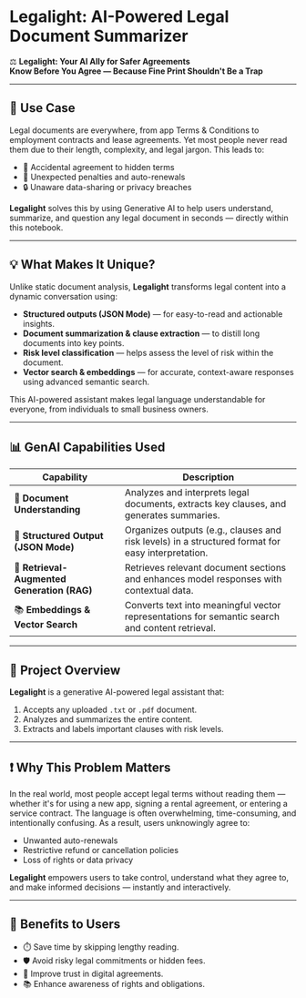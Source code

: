 # **Legalight: AI-Powered Legal Document Summarizer**

⚖️ **Legalight: Your AI Ally for Safer Agreements**  
**Know Before You Agree — Because Fine Print Shouldn't Be a Trap**

---

## 🚀 **Use Case**
Legal documents are everywhere, from app Terms & Conditions to employment contracts and lease agreements. Yet most people never read them due to their length, complexity, and legal jargon. This leads to:

- 📜 Accidental agreement to hidden terms
- 💸 Unexpected penalties and auto-renewals
- 🔒 Unaware data-sharing or privacy breaches

**Legalight** solves this by using Generative AI to help users understand, summarize, and question any legal document in seconds — directly within this notebook.

---

## 💡 **What Makes It Unique?**
Unlike static document analysis, **Legalight** transforms legal content into a dynamic conversation using:

- **Structured outputs (JSON Mode)** — for easy-to-read and actionable insights.
- **Document summarization & clause extraction** — to distill long documents into key points.
- **Risk level classification** — helps assess the level of risk within the document.
- **Vector search & embeddings** — for accurate, context-aware responses using advanced semantic search.

This AI-powered assistant makes legal language understandable for everyone, from individuals to small business owners.

---

## 📊 **GenAI Capabilities Used**
| Capability                               | Description                                                                 |
|------------------------------------------|-----------------------------------------------------------------------------|
| 📑 **Document Understanding**            | Analyzes and interprets legal documents, extracts key clauses, and generates summaries. |
| 🧠 **Structured Output (JSON Mode)**     | Organizes outputs (e.g., clauses and risk levels) in a structured format for easy interpretation. |
| 🔎 **Retrieval-Augmented Generation (RAG)** | Retrieves relevant document sections and enhances model responses with contextual data. |
| 📚 **Embeddings & Vector Search**        | Converts text into meaningful vector representations for semantic search and content retrieval. |

---

## 📄 **Project Overview**
**Legalight** is a generative AI-powered legal assistant that:

1. Accepts any uploaded `.txt` or `.pdf` document.
2. Analyzes and summarizes the entire content.
3. Extracts and labels important clauses with risk levels.

---

## ❗ **Why This Problem Matters**
In the real world, most people accept legal terms without reading them — whether it's for using a new app, signing a rental agreement, or entering a service contract. The language is often overwhelming, time-consuming, and intentionally confusing. As a result, users unknowingly agree to:

- Unwanted auto-renewals
- Restrictive refund or cancellation policies
- Loss of rights or data privacy

**Legalight** empowers users to take control, understand what they agree to, and make informed decisions — instantly and interactively.

---

## 🌟 **Benefits to Users**
- ⏱️ Save time by skipping lengthy reading.
- 🛡️ Avoid risky legal commitments or hidden fees.
- 🤝 Improve trust in digital agreements.
- 📚 Enhance awareness of rights and obligations.

